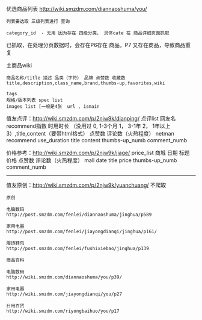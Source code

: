 

优选商品列表 http://wiki.smzdm.com/diannaoshuma/you/

    列表要选取 三级列表进行 查询

    category_id  - 无用 因为存在 四级分类， 具体cate 在 商品详细页面抓取

 已抓取，在处理分页数据时，会存在P6存在 商品，P7 又存在商品，导致商品重复




主商品wiki

    商品名称/title 描述 品类（字符） 品牌 点赞数 收藏数
    title,description,class_name,brand,thumbs-up,favorites,wiki

    tags
    规格/版本列表 spec list
    images list [一般是4张  url , ismain

值友点评：http://wiki.smzdm.com/p/2njw9k/dianping/
    点评list
    网友名 recommend指数 时用时长 （没用过 0, 1-3个月 1， 3-1年 2， 1年以上 3）,title,content（要带html格式） 点赞数 评论数（火热程度）
    netman  recommend use_duration title content thumbs-up_numb comment_numb

价格参考：http://wiki.smzdm.com/p/2njw9k/jiage/
    price_list
    商城 日期 标题 价格 点赞数 评论数（火热程度）
    mall date title price thumbs-up_numb comment_numb

----------------------------------------------------------------------

值友原创：http://wiki.smzdm.com/p/2njw9k/yuanchuang/
    不爬取

    原创

    电脑数码
    http://post.smzdm.com/fenlei/diannaoshuma/jinghua/p589

    家用电器
    http://post.smzdm.com/fenlei/jiayongdianqi/jinghua/p161/

    服饰鞋包
    http://post.smzdm.com/fenlei/fushixiebao/jinghua/p139

    商品百科

    电脑数码
    http://wiki.smzdm.com/diannaoshuma/you/p39/

    家用电器
    http://wiki.smzdm.com/jiayongdianqi/you/p27

    日用百货
    http://wiki.smzdm.com/riyongbaihuo/you/p17
